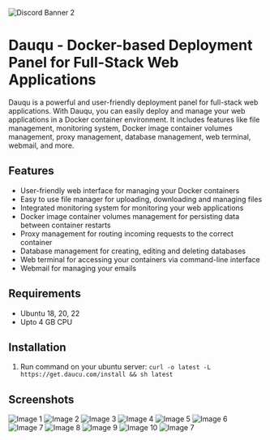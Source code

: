 ![Discord Banner 2](https://discordapp.com/api/guilds/[1239945892136751146]/widget.png?style=banner2)



# Dauqu - Docker-based Deployment Panel for Full-Stack Web Applications

Dauqu is a powerful and user-friendly deployment panel for full-stack web applications. With Dauqu, you can easily deploy and manage your web applications in a Docker container environment. It includes features like file management, monitoring system, Docker image container volumes management, proxy management, database management, web terminal, webmail, and more.

## Features

- User-friendly web interface for managing your Docker containers
- Easy to use file manager for uploading, downloading and managing files
- Integrated monitoring system for monitoring your web applications
- Docker image container volumes management for persisting data between container restarts
- Proxy management for routing incoming requests to the correct container
- Database management for creating, editing and deleting databases
- Web terminal for accessing your containers via command-line interface
- Webmail for managing your emails

## Requirements

- Ubuntu 18, 20, 22
- Upto 4 GB CPU

## Installation

1. Run command on your ubuntu server:
```curl -o latest -L https://get.daucu.com/install && sh latest```


## Screenshots

![Image 1](https://get.daucu.com/screenshots/all-projects.png)
![Image 2](https://get.daucu.com/screenshots/database-manager.png)
![Image 3](https://get.daucu.com/screenshots/docker-manager.png)
![Image 4](https://get.daucu.com/screenshots/file-editor.png)
![Image 5](https://get.daucu.com/screenshots/file-manager.png)
![Image 6](https://get.daucu.com/screenshots/project-monitoring-light-mode.png)
![Image 7](https://get.daucu.com/screenshots/project-monitoring.png)
![Image 8](https://get.daucu.com/screenshots/proxy-manager.png)
![Image 9](https://get.daucu.com/screenshots/template-deployment.png)
![Image 10](https://get.daucu.com/screenshots/templates.png)
![Image 7](https://get.daucu.com/screenshots/web-terminal.png)

